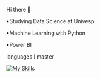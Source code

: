  Hi there 👋
 
▪Studying Data Science at Univesp

▪Machine Learning with Python

▪Power BI

languages ​​I master 

[![My Skills](https://skillicons.dev/icons?i=py,java,js)](https://skillicons.dev)


